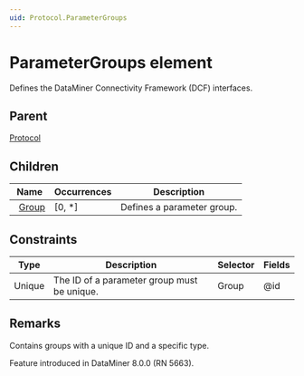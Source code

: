 ```yaml
---
uid: Protocol.ParameterGroups
---
```


# ParameterGroups element

Defines the DataMiner Connectivity Framework (DCF) interfaces.

## Parent

[Protocol](xref:Protocol)

## Children

|Name|Occurrences|Description|
|--- |--- |--- |
|&nbsp;&nbsp;[Group](xref:Protocol.ParameterGroups.Group)|[0, *]|Defines a parameter group.|

## Constraints

|Type|Description|Selector|Fields|
|--- |--- |--- |--- |
|Unique |The ID of a parameter group must be unique. |Group |@id |

## Remarks

Contains groups with a unique ID and a specific type.

Feature introduced in DataMiner 8.0.0 (RN 5663).
